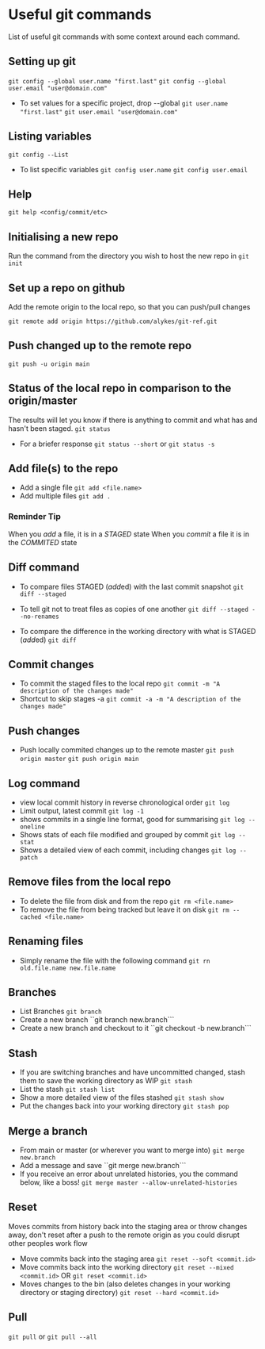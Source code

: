 # Useful git commands

List of useful git commands with some context around each command.

## Setting up git
```git config --global user.name "first.last"```
```git config --global user.email "user@domain.com"```

* To set values for a specific project, drop --global
```git user.name "first.last"```
```git user.email "user@domain.com"```


## Listing variables
```git config --List```

* To list specific variables
```git config user.name```
```git config user.email```

## Help
```git help <config/commit/etc>```

## Initialising a new repo
Run the command from the directory you wish to host the new repo in
```git init```

## Set up a repo on github
Add the remote origin to the local repo, so that you can push/pull changes

```git remote add origin https://github.com/alykes/git-ref.git```

## Push changed up to the remote repo
```git push -u origin main```

## Status of the local repo in comparison to the origin/master
The results will let you know if there is anything to commit and what has and hasn't been staged.
```git status```
* For a briefer response
```git status --short``` or ```git status -s```

## Add file(s) to the repo
* Add a single file
```git add <file.name>```
* Add multiple files
```git add .```

### Reminder Tip
When you *add* a file, it is in a _STAGED_ state
When you *commit* a file it is in the _COMMITED_ state

## Diff command
* To compare files STAGED (*add*ed) with the last commit snapshot
```git diff --staged```
* To tell git not to treat files as copies of one another
```git diff --staged --no-renames```

* To compare the difference in the working directory with what is STAGED (*add*ed)
```git diff```

## Commit changes
* To commit the staged files to the local repo
```git commit -m "A description of the changes made"```
* Shortcut to skip stages -a
```git commit -a -m "A description of the changes made"```

## Push changes
* Push locally commited changes up to the remote master
```git push origin master``` ```git push origin main```

## Log command
* view local commit history in reverse chronological order
```git log```
* Limit output, latest commit
```git log -1 ```
* shows commits in a single line format, good for summarising
```git log --oneline```
* Shows stats of each file modified and grouped by commit
```git log --stat```
* Shows a detailed view of each commit, including changes
```git log --patch```

## Remove files from the local repo
* To delete the file from disk and from the repo
```git rm <file.name>```
* To remove the file from being tracked but leave it on disk
```git rm --cached <file.name>```

## Renaming files
* Simply rename the file with the following command
```git rn old.file.name new.file.name```

## Branches
* List Branches
```git branch```
* Create a new branch
``git branch new.branch```
* Create a new branch and checkout to it
``git checkout -b new.branch```

## Stash
* If you are switching branches and have uncommitted changed, stash them to save the working directory as WIP
```git stash```
* List the stash
```git stash list```
* Show a more detailed view of the files stashed
```git stash show```
* Put the changes back into your working directory
```git stash pop```

## Merge a branch
* From main or master (or wherever you want to merge into)
```git merge new.branch```
* Add a message and save
``git merge new.branch```
* If you receive an error about unrelated histories, you the command below, like a boss!
```git merge master --allow-unrelated-histories```

## Reset
Moves commits from history back into the staging area or throw changes away, don't reset after a push to the remote origin as you could disrupt other peoples work flow
* Move commits back into the staging area
```git reset --soft <commit.id>```
* Move commits back into the working directory
```git reset --mixed <commit.id>``` OR ```git reset <commit.id>```
* Moves changes to the bin (also deletes changes in your working directory or staging directory)
```git reset --hard <commit.id>```

## Pull
```git pull``` or ```git pull --all```
